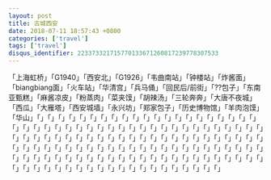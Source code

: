 ```yaml
---
layout: post
title: 古城西安
date: 2018-07-11 18:57:43 +0800
categories: ['travel']
tags: ['travel']
disqus_identifier: 223373321715770133671260817239778307533
---
```


「上海虹桥」「G1940」「西安北」「G1926」「韦曲南站」「钟楼站」「炸酱面」「biangbiang面」「火车站」「华清宫」「兵马俑」「回民后/前街」「??包子」「东南亚甄糕」「麻酱凉皮」「粉蒸肉」「菜夹馍」「胡辣汤」「三轮奔奔」「大唐不夜城」「西瓜」「大雁塔」「西安城墙」「永兴坊」「郑家包子」「历史博物馆」「羊肉泡馍」「华山」「」「」「」「」「」「」「」「」「」「」「」「」「」「」「」「」「」「」「」「」「」「」「」「」「」「」「」「」「」「」「」「」「」「」「」「」「」「」「」「」「」「」「」「」「」「」「」「」「」「」「」「」「」「」「」「」「」「」「」「」「」「」「」「」「」「」「」「」「」「」「」「」「」「」「」「」「」「」「」「」「」「」「」「」「」「」「」「」「」「」「」「」「」「」「」「」「」「」「」「」「」「」「」「」「」「」「」「」「」「」「」「」「」「」「」「」「」「」「」「」「」「」「」「」「」「」「」「」「」「」「」「」「」「」「」「」「」
